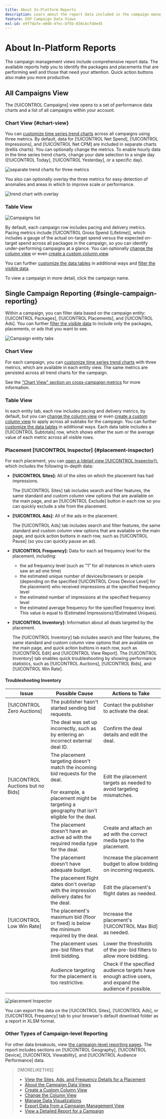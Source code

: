 ```yaml
---
title: About In-Platform Reports
description: Learn about the report data included in the campaign management views.
feature: DSP Campaign Data Views
exl-id: e9f7dafe-e0db-4fec-bf5b-858cbcfdde45
---
```

# About In-Platform Reports

<!-- rename "About Performance Reports in Campaign Management Views?" -->
The campaign management views include comprehensive report data. The available reports help you to identify the packages and placements that are performing well and those that need your attention. Quick action buttons also make you more productive.

## All Campaigns View

The [!UICONTROL Campaigns] view opens to a set of performance data charts and a list of all campaigns within your account.

### Chart View {#chart-view}

You can [customize time series trend charts](campaign-data-visualization-manage.md) across all campaigns using three metrics. By default, data for [!UICONTROL Net Spend], [!UICONTROL Impressions], and [!UICONTROL Net CPM] are included in separate charts (trellis charts). You can optionally change the metrics. To enable hourly data in the time series trend charts, change your date selection to a single day ([!UICONTROL Today], [!UICONTROL Yesterday], or a specific day).  

![separate trend charts for three metrics](/help/dsp/assets/trend-chart-separate.png)

You also can optionally overlay the three metrics for easy detection of anomalies and areas in which to improve scale or performance.

![trend chart with overlay](/help/dsp/assets/trend-chart.png)

### Table View

![Campaigns list](/help/dsp/assets/campaigns-list.png)

By default, each campaign row includes pacing and delivery metrics. Pacing metrics include [!UICONTROL Gross Spend (Lifetime)], which includes a gauge of the actual on-target spend versus the expected on-target spend across all packages in the campaign, so you can identify under-performing campaigns at a glance. You can optionally [change the column view](column-view-change.md) or even [create a custom column view](column-view-create.md).

You can further [customize the data tables](campaign-data-views-about.md) in additional ways and [filter the visible data](campaign-data-filter.md).

To view a campaign in more detail, click the campaign name.

## Single Campaign Reporting {#single-campaign-reporting}

Within a campaign, you can filter data based on the campaign entity: [!UICONTROL Packages], [!UICONTROL Placements], and [!UICONTROL Ads]. You can further [filter the visible data](campaign-data-filter.md) to include only the packages, placements, or ads that you want to see.

![Campaign entity tabs](/help/dsp/assets/campaign-subtabs.png)

### Chart View

For each campaign, you can [customize time series trend charts](campaign-data-visualization-manage.md) with three metrics, which are available in each entity view. The same metrics are persisted across all trend charts for the campaign.

See the ["Chart View" section on cross-campaign metrics](#chart-view) for more information.

### Table View

In each entity tab, each row includes pacing and delivery metrics, by default, but you can [change the column view](column-view-change.md) or even [create a custom column view](column-view-create.md) to apply across all subtabs for the campaign. You can further [customize the data tables](campaign-data-views-about.md) in additional ways. Each data table includes a [!UICONTROL Subtotals] row, which shows either the sum or the average value of each metric across all visible rows.

### Placement [!UICONTROL Inspector] {#placement-inspector}

For each placement, you can [open a (detail view [!UICONTROL Inspector])](placement-details-view.md), which includes the following in-depth data:

* **[!UICONTROL Sites]:** All of the sites on which the placement has had impressions.

   The [!UICONTROL Sites] tab includes search and filter features, the same standard and custom column view options that are available on the main page, and an [!UICONTROL Exclude] button in each row so you can quickly exclude a site from the placement.

* **[!UICONTROL Ads]:** All of the ads in the placement.

   The [!UICONTROL Ads] tab includes search and filter features, the same standard and custom column view options that are available on the main page, and quick action buttons in each row, such as [!UICONTROL Pause] (so you can quickly pause an ad).

* **[!UICONTROL Frequency]:** Data for each ad frequency level for the placement, including:
    * the ad frequency level (such as "1" for all instances in which users saw an ad one time)
    * the estimated unique number of devices/browsers or people (depending on the specified [!UICONTROL Cross Device Level] for the placement) who received impressions at the specified frequency level
    * the estimated number of impressions at the specified frequency level
    * the estimated average frequency for the specified frequency level. This value is equal to (Estimated Impressions)/(Estimated Uniques).

* **[!UICONTROL Inventory]:** Information about all deals targeted by the placement.

    The [!UICONTROL Inventory] tab includes search and filter features, the same standard and custom column view options that are available on the main page, and quick action buttons in each row, such as [!UICONTROL Edit] and [!UICONTROL View Report]. The [!UICONTROL Inventory] tab enables quick troubleshooting by showing performance statistics, such as [!UICONTROL Auctions], [!UICONTROL Bids], and [!UICONTROL Win Rate]. 

#### Troubleshooting Inventory

| Issue | Possible Cause  | Actions to Take |
| -----------| ---------- | ---------- |
| [!UICONTROL Zero Auctions] | The publisher hasn't started sending bid requests. | Contact the publisher to activate the deal. |
| | The deal was set up incorrectly, such as by entering an incorrect external deal ID. | Confirm the deal details and edit the deal. |
| [!UICONTROL Auctions but no Bids] | The placement targeting doesn't match the incoming bid requests for the deal. <br><br> For example, a placement might be targeting a geography that isn't eligible for the deal. | Edit the placement targets as needed to avoid targeting mismatches. |
| | The placement doesn't have an active ad with the required media type for the deal. | Create and attach an ad with the correct media type to the placement. |
| | The placement doesn't have adequate budget. | Increase the placement budget to allow bidding on incoming requests. |
| | The placement flight dates don't overlap with the impression delivery dates for the deal. | Edit the placement's flight dates as needed. |
| [!UICONTROL Low Win Rate] | The placement's maximum bid (floor or fixed) is below the minimum required by the deal. | Increase the placement's [!UICONTROL Max Bid] as needed. |
| | The placement uses pre-bid filters that limit bidding. | Lower the thresholds of the pre-bid filters to allow more bidding. |
| | Audience targeting for the placement is too restrictive. | Check if the specified audience targets have enough active users, and expand the audience if possible. |

![placement Inspector](/help/dsp/assets/placement-inspector.png)

You can export the data on the [!UICONTROL Sites], [!UICONTROL Ads], or [!UICONTROL Frequency] tab to your browser's default download folder as a report in XLSM format.

### Other Types of Campaign-level Reporting

For other data breakouts, view [the campaign-level reporting pages](/help/dsp/campaign-management/campaigns/campaign-view-report.md). The <!--legacy --> report includes sections on [!UICONTROL Geography], [!UICONTROL Device], [!UICONTROL Viewability], and [!UICONTROL Audience Performance] data.

>[!MORELIKETHIS]
>
>* [View the Sites, Ads, and Frequency Details for a Placement](placement-details-view.md)
>* [About the Campaign Data Views](campaign-data-views-about.md)
>* [Create a Custom Column View](column-view-create.md)
>* [Change the Column View](column-view-change.md)
>* [Manage Data Visualizations](campaign-data-visualization-manage.md)
>* [Export Data from a Campaign Management View](campaign-export-data.md)
>* [View a Detailed Report for a Campaign](/help/dsp/campaign-management/campaigns/campaign-view-report.md)
